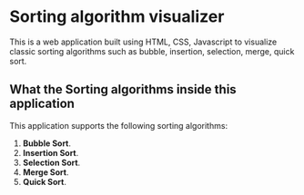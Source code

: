 # Sorting algorithm visualizer

This is a web application built using HTML, CSS, Javascript to visualize classic sorting algorithms such as bubble, insertion, selection, merge, quick sort.



## What the Sorting algorithms inside this application

This application supports the following sorting algorithms:

1. **Bubble Sort**.
2. **Insertion Sort**.
3. **Selection Sort**.
4. **Merge Sort**.
5. **Quick Sort**.
